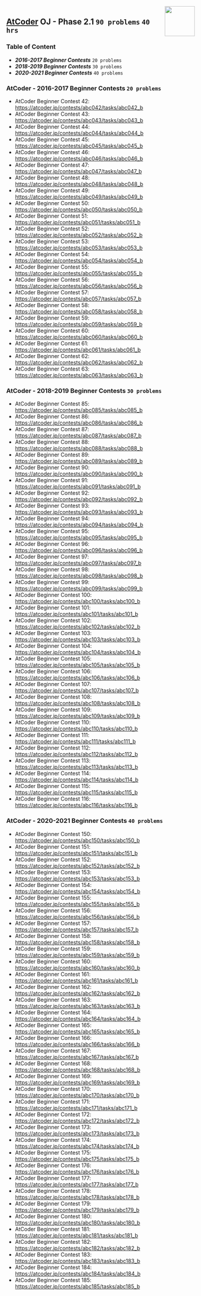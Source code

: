 <img align="right" width="80" src="https://github.com/cs-MohamedAyman/Problem-Solving-Training/blob/master/online-judges-logos/atcoder.jpg">

## [AtCoder](https://atcoder.jp/) OJ - Phase 2.1 `90 problems` `40 hrs`

### Table of Content

- ***2016-2017 Beginner Contests***     `20 problems`
- ***2018-2019 Beginner Contests***     `30 problems`
- ***2020-2021 Beginner Contests***     `40 problems`

### AtCoder - 2016-2017 Beginner Contests `20 problems`

- AtCoder Beginner Contest 42: https://atcoder.jp/contests/abc042/tasks/abc042_b
- AtCoder Beginner Contest 43: https://atcoder.jp/contests/abc043/tasks/abc043_b
- AtCoder Beginner Contest 44: https://atcoder.jp/contests/abc044/tasks/abc044_b
- AtCoder Beginner Contest 45: https://atcoder.jp/contests/abc045/tasks/abc045_b
- AtCoder Beginner Contest 46: https://atcoder.jp/contests/abc046/tasks/abc046_b
- AtCoder Beginner Contest 47: https://atcoder.jp/contests/abc047/tasks/abc047_b
- AtCoder Beginner Contest 48: https://atcoder.jp/contests/abc048/tasks/abc048_b
- AtCoder Beginner Contest 49: https://atcoder.jp/contests/abc049/tasks/abc049_b
- AtCoder Beginner Contest 50: https://atcoder.jp/contests/abc050/tasks/abc050_b
- AtCoder Beginner Contest 51: https://atcoder.jp/contests/abc051/tasks/abc051_b
- AtCoder Beginner Contest 52: https://atcoder.jp/contests/abc052/tasks/abc052_b
- AtCoder Beginner Contest 53: https://atcoder.jp/contests/abc053/tasks/abc053_b
- AtCoder Beginner Contest 54: https://atcoder.jp/contests/abc054/tasks/abc054_b
- AtCoder Beginner Contest 55: https://atcoder.jp/contests/abc055/tasks/abc055_b
- AtCoder Beginner Contest 56: https://atcoder.jp/contests/abc056/tasks/abc056_b
- AtCoder Beginner Contest 57: https://atcoder.jp/contests/abc057/tasks/abc057_b
- AtCoder Beginner Contest 58: https://atcoder.jp/contests/abc058/tasks/abc058_b
- AtCoder Beginner Contest 59: https://atcoder.jp/contests/abc059/tasks/abc059_b
- AtCoder Beginner Contest 60: https://atcoder.jp/contests/abc060/tasks/abc060_b
- AtCoder Beginner Contest 61: https://atcoder.jp/contests/abc061/tasks/abc061_b
- AtCoder Beginner Contest 62: https://atcoder.jp/contests/abc062/tasks/abc062_b
- AtCoder Beginner Contest 63: https://atcoder.jp/contests/abc063/tasks/abc063_b

### AtCoder - 2018-2019 Beginner Contests `30 problems`

- AtCoder Beginner Contest 85: https://atcoder.jp/contests/abc085/tasks/abc085_b
- AtCoder Beginner Contest 86: https://atcoder.jp/contests/abc086/tasks/abc086_b
- AtCoder Beginner Contest 87: https://atcoder.jp/contests/abc087/tasks/abc087_b
- AtCoder Beginner Contest 88: https://atcoder.jp/contests/abc088/tasks/abc088_b
- AtCoder Beginner Contest 89: https://atcoder.jp/contests/abc089/tasks/abc089_b
- AtCoder Beginner Contest 90: https://atcoder.jp/contests/abc090/tasks/abc090_b
- AtCoder Beginner Contest 91: https://atcoder.jp/contests/abc091/tasks/abc091_b
- AtCoder Beginner Contest 92: https://atcoder.jp/contests/abc092/tasks/abc092_b
- AtCoder Beginner Contest 93: https://atcoder.jp/contests/abc093/tasks/abc093_b
- AtCoder Beginner Contest 94: https://atcoder.jp/contests/abc094/tasks/abc094_b
- AtCoder Beginner Contest 95: https://atcoder.jp/contests/abc095/tasks/abc095_b
- AtCoder Beginner Contest 96: https://atcoder.jp/contests/abc096/tasks/abc096_b
- AtCoder Beginner Contest 97: https://atcoder.jp/contests/abc097/tasks/abc097_b
- AtCoder Beginner Contest 98: https://atcoder.jp/contests/abc098/tasks/abc098_b
- AtCoder Beginner Contest 99: https://atcoder.jp/contests/abc099/tasks/abc099_b
- AtCoder Beginner Contest 100: https://atcoder.jp/contests/abc100/tasks/abc100_b
- AtCoder Beginner Contest 101: https://atcoder.jp/contests/abc101/tasks/abc101_b
- AtCoder Beginner Contest 102: https://atcoder.jp/contests/abc102/tasks/abc102_b
- AtCoder Beginner Contest 103: https://atcoder.jp/contests/abc103/tasks/abc103_b
- AtCoder Beginner Contest 104: https://atcoder.jp/contests/abc104/tasks/abc104_b
- AtCoder Beginner Contest 105: https://atcoder.jp/contests/abc105/tasks/abc105_b
- AtCoder Beginner Contest 106: https://atcoder.jp/contests/abc106/tasks/abc106_b
- AtCoder Beginner Contest 107: https://atcoder.jp/contests/abc107/tasks/abc107_b
- AtCoder Beginner Contest 108: https://atcoder.jp/contests/abc108/tasks/abc108_b
- AtCoder Beginner Contest 109: https://atcoder.jp/contests/abc109/tasks/abc109_b
- AtCoder Beginner Contest 110: https://atcoder.jp/contests/abc110/tasks/abc110_b
- AtCoder Beginner Contest 111: https://atcoder.jp/contests/abc111/tasks/abc111_b
- AtCoder Beginner Contest 112: https://atcoder.jp/contests/abc112/tasks/abc112_b
- AtCoder Beginner Contest 113: https://atcoder.jp/contests/abc113/tasks/abc113_b
- AtCoder Beginner Contest 114: https://atcoder.jp/contests/abc114/tasks/abc114_b
- AtCoder Beginner Contest 115: https://atcoder.jp/contests/abc115/tasks/abc115_b
- AtCoder Beginner Contest 116: https://atcoder.jp/contests/abc116/tasks/abc116_b

### AtCoder - 2020-2021 Beginner Contests `40 problems`

- AtCoder Beginner Contest 150: https://atcoder.jp/contests/abc150/tasks/abc150_b
- AtCoder Beginner Contest 151: https://atcoder.jp/contests/abc151/tasks/abc151_b
- AtCoder Beginner Contest 152: https://atcoder.jp/contests/abc152/tasks/abc152_b
- AtCoder Beginner Contest 153: https://atcoder.jp/contests/abc153/tasks/abc153_b
- AtCoder Beginner Contest 154: https://atcoder.jp/contests/abc154/tasks/abc154_b
- AtCoder Beginner Contest 155: https://atcoder.jp/contests/abc155/tasks/abc155_b
- AtCoder Beginner Contest 156: https://atcoder.jp/contests/abc156/tasks/abc156_b
- AtCoder Beginner Contest 157: https://atcoder.jp/contests/abc157/tasks/abc157_b
- AtCoder Beginner Contest 158: https://atcoder.jp/contests/abc158/tasks/abc158_b
- AtCoder Beginner Contest 159: https://atcoder.jp/contests/abc159/tasks/abc159_b
- AtCoder Beginner Contest 160: https://atcoder.jp/contests/abc160/tasks/abc160_b
- AtCoder Beginner Contest 161: https://atcoder.jp/contests/abc161/tasks/abc161_b
- AtCoder Beginner Contest 162: https://atcoder.jp/contests/abc162/tasks/abc162_b
- AtCoder Beginner Contest 163: https://atcoder.jp/contests/abc163/tasks/abc163_b
- AtCoder Beginner Contest 164: https://atcoder.jp/contests/abc164/tasks/abc164_b
- AtCoder Beginner Contest 165: https://atcoder.jp/contests/abc165/tasks/abc165_b
- AtCoder Beginner Contest 166: https://atcoder.jp/contests/abc166/tasks/abc166_b
- AtCoder Beginner Contest 167: https://atcoder.jp/contests/abc167/tasks/abc167_b
- AtCoder Beginner Contest 168: https://atcoder.jp/contests/abc168/tasks/abc168_b
- AtCoder Beginner Contest 169: https://atcoder.jp/contests/abc169/tasks/abc169_b
- AtCoder Beginner Contest 170: https://atcoder.jp/contests/abc170/tasks/abc170_b
- AtCoder Beginner Contest 171: https://atcoder.jp/contests/abc171/tasks/abc171_b
- AtCoder Beginner Contest 172: https://atcoder.jp/contests/abc172/tasks/abc172_b
- AtCoder Beginner Contest 173: https://atcoder.jp/contests/abc173/tasks/abc173_b
- AtCoder Beginner Contest 174: https://atcoder.jp/contests/abc174/tasks/abc174_b
- AtCoder Beginner Contest 175: https://atcoder.jp/contests/abc175/tasks/abc175_b
- AtCoder Beginner Contest 176: https://atcoder.jp/contests/abc176/tasks/abc176_b
- AtCoder Beginner Contest 177: https://atcoder.jp/contests/abc177/tasks/abc177_b
- AtCoder Beginner Contest 178: https://atcoder.jp/contests/abc178/tasks/abc178_b
- AtCoder Beginner Contest 179: https://atcoder.jp/contests/abc179/tasks/abc179_b
- AtCoder Beginner Contest 180: https://atcoder.jp/contests/abc180/tasks/abc180_b
- AtCoder Beginner Contest 181: https://atcoder.jp/contests/abc181/tasks/abc181_b
- AtCoder Beginner Contest 182: https://atcoder.jp/contests/abc182/tasks/abc182_b
- AtCoder Beginner Contest 183: https://atcoder.jp/contests/abc183/tasks/abc183_b
- AtCoder Beginner Contest 184: https://atcoder.jp/contests/abc184/tasks/abc184_b
- AtCoder Beginner Contest 185: https://atcoder.jp/contests/abc185/tasks/abc185_b
